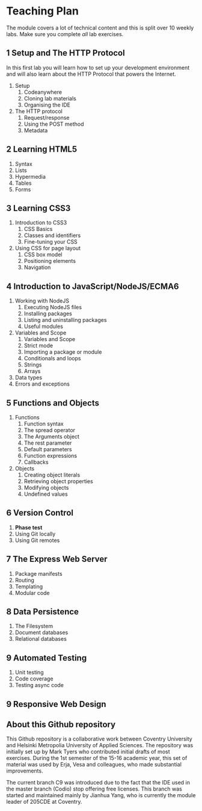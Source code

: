 # Teaching Plan

The module covers a lot of technical content and this is split over 10 weekly labs. Make sure you complete _all_ lab exercises.

## 1 Setup and The HTTP Protocol

In this first lab you will learn how to set up your development environment and will also learn about the HTTP Protocol that powers the Internet.

1. Setup
    1. Codeanywhere
    2. Cloning lab materials
    3. Organising the IDE
2. The HTTP protocol
    1. Request/response
    2. Using the POST method
    3. Metadata

## 2 Learning HTML5

1. Syntax
2. Lists
3. Hypermedia
4. Tables
5. Forms

## 3 Learning CSS3

1. Introduction to CSS3
    1. CSS Basics
    2. Classes and identifiers
    3. Fine-tuning your CSS
2. Using CSS for page layout
    1. CSS box model
    2. Positioning elements
    3. Navigation

## 4 Introduction to JavaScript/NodeJS/ECMA6

1. Working with NodeJS
    1. Executing NodeJS files
    2. Installing packages
    3. Listing and uninstalling packages
    4. Useful modules
2. Variables and Scope
    1. Variables and Scope
    2. Strict mode
    3. Importing a package or module
    4. Conditionals and loops
    5. Strings
    6. Arrays
3. Data types
4. Errors and exceptions

## 5 Functions and Objects

1. Functions
    1. Function syntax
    2. The spread operator
    3. The Arguments object
    4. The rest parameter
    5. Default parameters
    6. Function expressions
    7. Callbacks
2. Objects
    1. Creating object literals
    2. Retrieving object properties
    3. Modifying objects
    4. Undefined values

## 6 Version Control

1. **Phase test**
2. Using Git locally
3. Using Git remotes

## 7 The Express Web Server

1. Package manifests
2. Routing
3. Templating
4. Modular code

## 8 Data Persistence

1. The Filesystem
2. Document databases
3. Relational databases

## 9 Automated Testing

1. Unit testing
2. Code coverage
3. Testing async code

## 9 Responsive Web Design

## About this Github repository

This Github repository is a collaborative work between Coventry University and Helsinki Metropolia University of Applied Sciences. The repository was initially set up by Mark Tyers who contributed initial drafts of most exercises. During the 1st semester of the 15-16 academic year, this set of material was used by Erja, Vesa and colleagues, who made substantial improvements.

The current branch C9 was introduced due to the fact that the IDE used in the master branch (Codio) stop offering free licenses. This branch was started and maintained mainly by Jianhua Yang, who is currently the module leader of 205CDE at Coventry.
